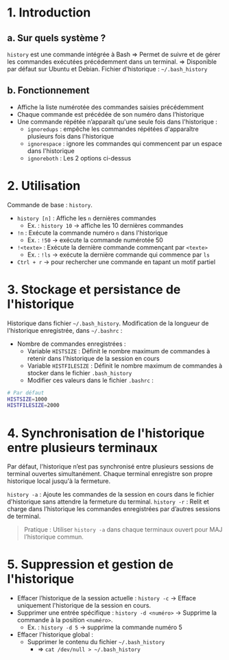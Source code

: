 
# 1. Introduction

## a. Sur quels système ?

`history` est une commande intégrée à Bash
=> Permet de suivre et de gérer les commandes exécutées précédemment dans un terminal.
=> Disponible par défaut sur Ubuntu et Debian.
Fichier d'historique : `~/.bash_history`

## b. Fonctionnement

- Affiche la liste numérotée des commandes saisies précédemment
- Chaque commande est précédée de son numéro dans l’historique
- Une commande répétée n’apparaît qu'une seule fois dans l'historique :
	- `ignoredups` : empêche les commandes répétées d'apparaître plusieurs fois dans l'historique
	- `ignorespace` : ignore les commandes qui commencent par un espace dans l'historique
	- `ignoreboth` : Les 2 options ci-dessus

# 2. Utilisation

Commande de base : `history`.
- `history [n]` : Affiche les `n` dernières commandes
	- Ex. : `history 10` -> affiche les 10 dernières commandes
- `!n` : Exécute la commande numéro `n` dans l'historique
	- Ex. : `!50` -> exécute la commande numérotée 50
- `!<texte>` : Exécute la dernière commande commençant par `<texte>`
	- Ex. : `!ls` -> exécute la dernière commande qui commence par `ls`
- `Ctrl + r` -> pour rechercher une commande en tapant un motif partiel

# 3. Stockage et persistance de l'historique

Historique dans fichier `~/.bash_history`.
Modification de la longueur de l'historique enregistrée, dans `~/.bashrc` :
- Nombre de commandes enregistrées :
	- Variable `HISTSIZE` : Définit le nombre maximum de commandes à retenir dans l'historique de la session en cours
	- Variable `HISTFILESIZE` : Définit le nombre maximum de commandes à stocker dans le fichier `.bash_history`
  - Modifier ces valeurs dans le fichier `.bashrc` :
```bash
# Par défaut
HISTSIZE=1000
HISTFILESIZE=2000
```

# 4. Synchronisation de l'historique entre plusieurs terminaux

Par défaut, l'historique n’est pas synchronisé entre plusieurs sessions de terminal ouvertes simultanément.
Chaque terminal enregistre son propre historique local jusqu'à la fermeture.

`history -a` : Ajoute les commandes de la session en cours dans le fichier d'historique sans attendre la fermeture du terminal.
`history -r` : Relit et charge dans l’historique les commandes enregistrées par d’autres sessions de terminal.

> Pratique : Utiliser `history -a` dans chaque terminaux ouvert pour MAJ l’historique commun.

# 5. Suppression et gestion de l'historique

- Effacer l’historique de la session actuelle : `history -c` -> Efface uniquement l'historique de la session en cours.
- Supprimer une entrée spécifique : `history -d <numéro>` -> Supprime la commande à la position `<numéro>`.
	- Ex. : `history -d 5` -> supprime la commande numéro 5
- Effacer l'historique global :
	- Supprimer le contenu du fichier `~/.bash_history`
		- => `cat /dev/null > ~/.bash_history`





